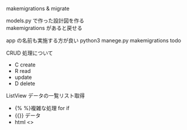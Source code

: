 makemigrations & migrate

models.py で作った設計図を作る<br>
makemigrations があると戻せる

app の名前も実施する方が良い
python3 manege.py makemigrations todo

CRUD 処理について

- C create
- R read
- update
- D delete

ListView データの一覧リスト取得

- {% %}複雑な処理 for if
- {{}} データ
- html <>
